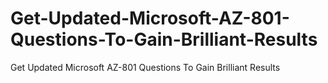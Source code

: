 # Get-Updated-Microsoft-AZ-801-Questions-To-Gain-Brilliant-Results
Get Updated Microsoft AZ-801 Questions To Gain Brilliant Results

